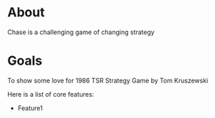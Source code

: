 # About
Chase is a challenging game of changing strategy

# Goals

To show some love for 1986 TSR Strategy Game by Tom Kruszewski

Here is a list of core features:

* Feature1